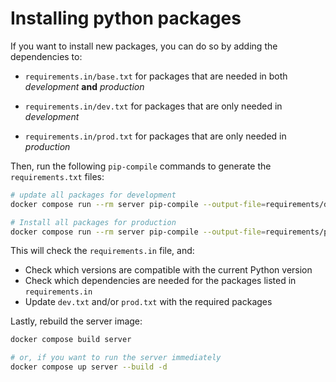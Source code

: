 # Installing python packages

If you want to install new packages, you can do so by adding the dependencies to:

* `requirements.in/base.txt` for packages that are needed in both *development* **and** *production*

* `requirements.in/dev.txt` for packages that are only needed in *development*

* `requirements.in/prod.txt` for packages that are only needed in *production*

Then, run the following `pip-compile` commands to generate the `requirements.txt` files:

```bash
# update all packages for development
docker compose run --rm server pip-compile --output-file=requirements/dev.txt requirements.in/dev.txt

# Install all packages for production
docker compose run --rm server pip-compile --output-file=requirements/prod.txt requirements.in/prod.txt
```

This will check the `requirements.in` file, and:

- Check which versions are compatible with the current Python version
- Check which dependencies are needed for the packages listed in `requirements.in`
- Update `dev.txt` and/or `prod.txt` with the required packages

Lastly, rebuild the server image:

```bash
docker compose build server

# or, if you want to run the server immediately
docker compose up server --build -d
```
